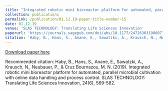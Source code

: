 ```yaml
---
title: "Integrated robotic mini bioreactor platform for automated, parallel microbial cultivation with online data handling and process control"
collection: publications
permalink: /publication/01.12.19-paper-title-number-15
date: 01.12.19
venue: 'SLAS TECHNOLOGY: Translating Life Sciences Innovation'
paperurl: 'https://journals.sagepub.com/doi/abs/10.1177/2472630319860775'
citation: 'Haby, B., Hans, S., Anane, E., Sawatzki, A., Krausch, N., Neubauer, P., & Cruz Bournazou, M. N. (2019). Integrated robotic mini bioreactor platform for automated, parallel microbial cultivation with online data handling and process control. SLAS TECHNOLOGY: Translating Life Sciences Innovation, 24(6), 569-582.'
---
```

[Download paper here](https://journals.sagepub.com/doi/abs/10.1177/2472630319860775)

Recommended citation: Haby, B., Hans, S., Anane, E., Sawatzki, A., Krausch, N., Neubauer, P., & Cruz Bournazou, M. N. (2019). Integrated robotic mini bioreactor platform for automated, parallel microbial cultivation with online data handling and process control. SLAS TECHNOLOGY: Translating Life Sciences Innovation, 24(6), 569-582.